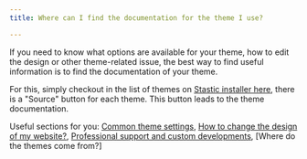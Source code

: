 ```yaml
---
title: Where can I find the documentation for the theme I use?

---
```

If you need to know what options are available for your theme, how to edit the design or other theme-related issue, the best way to find useful information is to find the documentation of your theme.

For this, simply checkout in the list of themes on [Stastic installer here](https://stastic.net/#/themes), there is a "Source" button for each theme. This button leads to the theme documentation.

Useful sections for you: [Common theme settings](/docs/common-theme-settings), [How to change the design of my website?](/docs/how-to-change-the-design-of-my-website), [Professional support and custom developments](/docs/professional-support-and-custom-developments), [Where do the themes come from?]